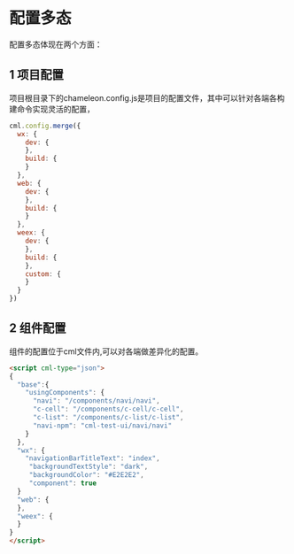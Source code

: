# 配置多态
配置多态体现在两个方面：
## 1 项目配置
项目根目录下的chameleon.config.js是项目的配置文件，其中可以针对各端各构建命令实现灵活的配置，
```javascript
cml.config.merge({
  wx: {
    dev: {
    },
    build: {
    }
  },
  web: {
    dev: {
    },
    build: {
    }
  },
  weex: {
    dev: {
    },
    build: {
    },
    custom: {
    }
  }
})
```

##  2 组件配置
组件的配置位于cml文件内,可以对各端做差异化的配置。
```html
<script cml-type="json">
{
  "base":{
    "usingComponents": {
      "navi": "/components/navi/navi",
      "c-cell": "/components/c-cell/c-cell",
      "c-list": "/components/c-list/c-list",
      "navi-npm": "cml-test-ui/navi/navi"
    }
  },
  "wx": {
    "navigationBarTitleText": "index",
     "backgroundTextStyle": "dark",
     "backgroundColor": "#E2E2E2",
     "component": true
  }
  "web": {
  },
  "weex": {
  }
}
</script>
```
